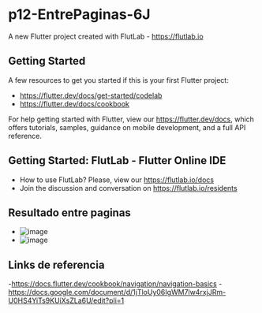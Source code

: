 # p12-EntrePaginas-6J

A new Flutter project created with FlutLab - https://flutlab.io

## Getting Started

A few resources to get you started if this is your first Flutter project:

- https://flutter.dev/docs/get-started/codelab
- https://flutter.dev/docs/cookbook

For help getting started with Flutter, view our
https://flutter.dev/docs, which offers tutorials,
samples, guidance on mobile development, and a full API reference.

## Getting Started: FlutLab - Flutter Online IDE

- How to use FlutLab? Please, view our https://flutlab.io/docs
- Join the discussion and conversation on https://flutlab.io/residents

## Resultado entre paginas

- ![image](https://github.com/lgLara09/p12-EntrePaginas-6J/assets/143548080/dc30e3dc-d496-496b-be60-6eb77ad6682c)
- ![image](https://github.com/lgLara09/p12-EntrePaginas-6J/assets/143548080/c1a9b094-2724-45f0-87e6-fc785bb76633)

## Links de referencia
-https://docs.flutter.dev/cookbook/navigation/navigation-basics
-https://docs.google.com/document/d/1jTloUy06IgWM7lw4rxjJRm-U0HS4YiTs9KUiXsZLa6U/edit?pli=1

